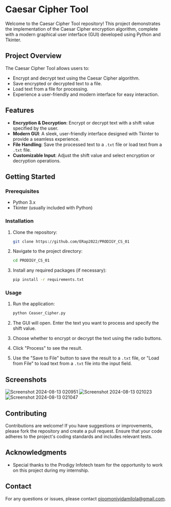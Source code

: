 # Caesar Cipher Tool

Welcome to the Caesar Cipher Tool repository! This project demonstrates the implementation of the Caesar Cipher encryption algorithm, complete with a modern graphical user interface (GUI) developed using Python and Tkinter.

## Project Overview

The Caesar Cipher Tool allows users to:
- Encrypt and decrypt text using the Caesar Cipher algorithm.
- Save encrypted or decrypted text to a file.
- Load text from a file for processing.
- Experience a user-friendly and modern interface for easy interaction.

## Features

- **Encryption & Decryption**: Encrypt or decrypt text with a shift value specified by the user.
- **Modern GUI**: A sleek, user-friendly interface designed with Tkinter to provide a seamless experience.
- **File Handling**: Save the processed text to a `.txt` file or load text from a `.txt` file.
- **Customizable Input**: Adjust the shift value and select encryption or decryption operations.

## Getting Started

### Prerequisites

- Python 3.x
- Tkinter (usually included with Python)

### Installation

1. Clone the repository:

    ```bash
    git clone https://github.com/ERap2022/PRODIGY_CS_01
    ```

2. Navigate to the project directory:

    ```bash
    cd PRODIGY_CS_01
    ```

3. Install any required packages (if necessary):

    ```bash
    pip install -r requirements.txt
    ```

### Usage

1. Run the application:

    ```bash
    python Ceaser_Cipher.py
    ```

2. The GUI will open. Enter the text you want to process and specify the shift value.

3. Choose whether to encrypt or decrypt the text using the radio buttons.

4. Click "Process" to see the result.

5. Use the "Save to File" button to save the result to a `.txt` file, or "Load from File" to load text from a `.txt` file into the input field.

## Screenshots

![Screenshot 2024-08-13 020951](https://github.com/user-attachments/assets/4bdc21cf-4e36-4687-a7ed-527d083b5b6b)
![Screenshot 2024-08-13 021023](https://github.com/user-attachments/assets/3885c439-5df0-45ec-8d01-970d7a830357)
![Screenshot 2024-08-13 021047](https://github.com/user-attachments/assets/00015c2e-e501-4fa8-8a8b-c177aac29e99)

## Contributing

Contributions are welcome! If you have suggestions or improvements, please fork the repository and create a pull request. Ensure that your code adheres to the project's coding standards and includes relevant tests.


## Acknowledgments

- Special thanks to the Prodigy Infotech team for the opportunity to work on this project during my internship.

## Contact

For any questions or issues, please contact [ojoomoniyidamilola@gmail.com](http://www.linkedin.com/in/ojo-omoniyi-samuel).
